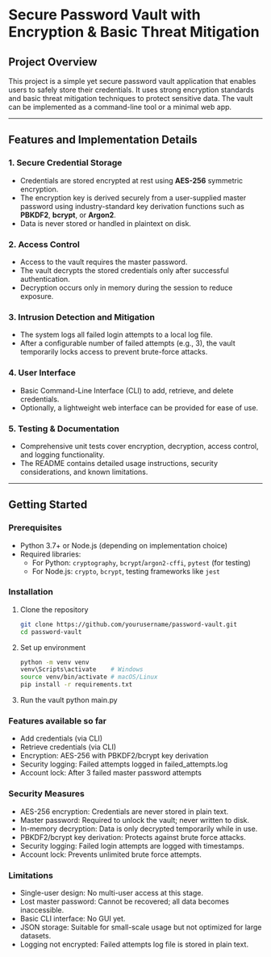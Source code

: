 # Secure Password Vault with Encryption & Basic Threat Mitigation

## Project Overview

This project is a simple yet secure password vault application that enables users to safely store their credentials. It uses strong encryption standards and basic threat mitigation techniques to protect sensitive data. The vault can be implemented as a command-line tool or a minimal web app.

---

## Features and Implementation Details

### 1. Secure Credential Storage
- Credentials are stored encrypted at rest using **AES-256** symmetric encryption.
- The encryption key is derived securely from a user-supplied master password using industry-standard key derivation functions such as **PBKDF2**, **bcrypt**, or **Argon2**.
- Data is never stored or handled in plaintext on disk.

### 2. Access Control
- Access to the vault requires the master password.
- The vault decrypts the stored credentials only after successful authentication.
- Decryption occurs only in memory during the session to reduce exposure.

### 3. Intrusion Detection and Mitigation
- The system logs all failed login attempts to a local log file.
- After a configurable number of failed attempts (e.g., 3), the vault temporarily locks access to prevent brute-force attacks.

### 4. User Interface
- Basic Command-Line Interface (CLI) to add, retrieve, and delete credentials.
- Optionally, a lightweight web interface can be provided for ease of use.

### 5. Testing & Documentation
- Comprehensive unit tests cover encryption, decryption, access control, and logging functionality.
- The README contains detailed usage instructions, security considerations, and known limitations.

---

## Getting Started

### Prerequisites
- Python 3.7+ or Node.js (depending on implementation choice)
- Required libraries:
  - For Python: `cryptography`, `bcrypt`/`argon2-cffi`, `pytest` (for testing)
  - For Node.js: `crypto`, `bcrypt`, testing frameworks like `jest`

### Installation
1. Clone the repository  
   ```bash
   git clone https://github.com/yourusername/password-vault.git
   cd password-vault

2. Set up environment
   ```bash
   python -m venv venv
   venv\Scripts\activate    # Windows
   source venv/bin/activate # macOS/Linux
   pip install -r requirements.txt
   
4. Run the vault
   python main.py


### Features available so far
- Add credentials (via CLI)
- Retrieve credentials (via CLI)
- Encryption: AES-256 with PBKDF2/bcrypt key derivation
- Security logging: Failed attempts logged in failed_attempts.log
- Account lock: After 3 failed master password attempts

### Security Measures
- AES-256 encryption: Credentials are never stored in plain text.
- Master password: Required to unlock the vault; never written to disk.
- In-memory decryption: Data is only decrypted temporarily while in use.
- PBKDF2/bcrypt key derivation: Protects against brute force attacks.
- Security logging: Failed login attempts are logged with timestamps.
- Account lock: Prevents unlimited brute force attempts.

### Limitations
- Single-user design: No multi-user access at this stage.
- Lost master password: Cannot be recovered; all data becomes inaccessible.
- Basic CLI interface: No GUI yet.
- JSON storage: Suitable for small-scale usage but not optimized for large datasets.
- Logging not encrypted: Failed attempts log file is stored in plain text.
